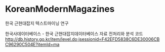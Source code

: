 # KoreanModernMagazines
한국 근현대잡지 텍스트마이닝 연구

한국사데이터베이스 - 한국 근현대잡지데이터베이스 자료 전처리와 분석 코드
http://db.history.go.kr/item/level.do;jsessionid=F42EFD5838C6DE30006CBC96290C504E?itemId=ma
